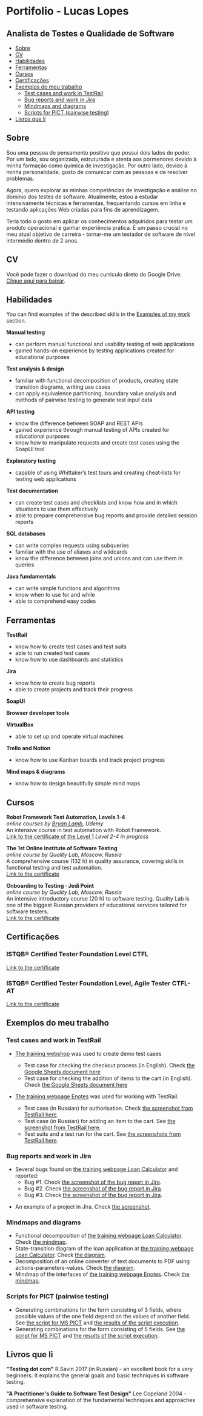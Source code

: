 # Portifolio - Lucas Lopes

## Analista de Testes e Qualidade de Software

- [Sobre](#sobre)
- [CV](#cv)
- [Habilidades](#habilidades)
- [Ferramentas](#ferramentas)
- [Cursos](#cursos)
- [Certificações](#certificações)
- [Exemplos do meu trabalho](#exemplos-do-meu-trabalho)
  * [Test cases and work in TestRail](#test-cases-and-work-in-testrail)
  * [Bug reports and work in Jira](#bug-reports-and-work-in-jira)
  * [Mindmaps and diagrams](#mindmaps-and-diagrams)
  * [Scripts for PICT (pairwise testing)](#scripts-for-pict-pairwise-testing)
- [Livros que li](#livros-que-li)

## Sobre
Sou uma pessoa de pensamento positivo que possui dois lados do poder. Por um lado, sou organizada, estruturada e atenta aos pormenores devido à minha formação como química de investigação. Por outro lado, devido à minha personalidade, gosto de comunicar com as pessoas e de resolver problemas.

Agora, quero explorar as minhas competências de investigação e análise no domínio dos testes de software. Atualmente, estou a estudar intensivamente técnicas e ferramentas, frequentando cursos em linha e testando aplicações Web criadas para fins de aprendizagem.

Teria todo o gosto em aplicar os conhecimentos adquiridos para testar um produto operacional e ganhar experiência prática. É um passo crucial no meu atual objetivo de carreira - tornar-me um testador de software de nível intermédio dentro de 2 anos.

## CV
Você pode fazer o download do meu curriculo direto do Google Drive. [Clique aqui para baixar](https://docs.google.com/document/d/19O2-w9xu2ZHZJlqzDqqwMLLNEMa240aW/edit?usp=sharing&ouid=117993770946883489230&rtpof=true&sd=true).

## Habilidades

You can find examples of the described skills in the [Examples of my work](#examples-of-my-work) section.

__Manual testing__
  * can perform manual functional and usability testing of web applications
  * gained hands-on experience by testing applications created for educational purposes

__Test analysis & design__
  * familiar with functional decomposition of products, creating state transition diagrams, writing use cases
  * can apply equivalence partitioning, boundary value analysis and methods of pairwise testing to generate test input data

__API testing__
  * know the difference between SOAP and REST APIs
  * gained experience through manual testing of APIs created for educational purposes
  * know how to manipulate requests and create test cases using the SoapUI tool

__Exploratory testing__
  * capable of using Whittaker’s test tours and creating cheat-lists for testing web applications

__Test documentation__
  * can create test cases and checklists and know how and in which situations to use them effectively
  * able to prepare comprehensive bug reports and provide detailed session reports

__SQL databases__
  * can write complex requests using subqueries
  * familiar with the use of aliases and wildcards
  * know the difference between joins and unions and can use them in queries

__Java fundamentals__
  * can write simple functions and algorithms
  * know when to use for and while
  * able to comprehend easy codes

## Ferramentas

__TestRail__
  * know how to create test cases and test suits
  * able to run created test cases
  * know how to use dashboards and statistics

__Jira__
  * know how to create bug reports
  * able to create projects and track their progress

__SoapUI__

__Browser developer tools__

__VirtualBox__
  * able to set up and operate virtual machines

__Trello and Notion__
  * know how to use Kanban boards and track project progress

__Mind maps & diagrams__
  * know how to design beautifully simple mind maps

## Cursos

__Robot Framework Test Automation, Levels 1-4__  
*online courses by [Bryan Lamb](https://www.udemy.com/user/bryanl/), Udemy*  
An intensive course in test automation with Robot Framework.  
[Link to the certificate of the Level 1](colocar-link-aqui)
*Level 2-4 in progress*

__The 1st Online Institute of Software Testing__  
*online course by Quality Lab, Moscow, Russia*  
A comprehensive course (132 h) in quality assurance, covering skills in functional testing and test automation.   
[Link to the certificate](colocar-link-aqui)

__Onboarding to Testing · Jedi Point__  
*online course by Quality Lab, Moscow, Russia*  
An intensive introductory course (20 h) to software testing. Quality Lab is one of the biggest Russian providers of educational services tailored for software testers.   
[Link to the certificate](colocar-link-aqui)

## Certificações

###  ISTQB® Certified Tester Foundation Level CTFL 
[Link to the certificate](https://drive.google.com/file/d/1V8lynlmtXr_i7cv53C3AxNb-U-W4eQ86/view?usp=sharing)
###  ISTQB® Certified Tester Foundation Level, Agile Tester CTFL-AT
[Link to the certificate](https://drive.google.com/file/d/1XFwvTUFcshHbRmUl_99Pn3r3tmldUQrA/view?usp=sharing)

## Exemplos do meu trabalho

### Test cases and work in TestRail

- [The training webshop]() was used to create demo test cases
  * Test case for checking the checkout process (in English). Check [the Google Sheets document here]()
  * Test case for checking the addition of items to the cart (in English). Check [the Google Sheets document here]()

- [The training webpage Enotes]() was used for working with TestRail.
  * Test case (in Russian) for authorisation. Check [the screenshot from TestRail here]().
  * Test case (in Russian) for adding an item to the cart. See [the screenshot from TestRail here]().
  * Test suits and a test run for the cart. See [the screenshots from TestRail here]().


### Bug reports and work in Jira

- Several bugs found on [the training webpage Loan Calculator]() and reported:
  * Bug #1. Check [the screenshot of the bug report in Jira]().
  * Bug #2. Check [the screenshot of the bug report in Jira]().
  * Bug #3. Check [the screenshot of the bug report in Jira]().
* An example of a project in Jira. Check [the screenshot]().

### Mindmaps and diagrams
* Functional decomposition of [the training webpage Loan Calculator](http://creditcalculator.pointschool.ru). Check [the mindmap](https://drive.google.com/file/d/1i1O25CTJNYbuZAmigsRFJjPzUhbRJduY/view?usp=sharing).
* State-transition diagram of the loan application at [the training webpage Loan Calculator](http://creditcalculator.pointschool.ru). Check [the diagram](https://drive.google.com/file/d/1yr1i_gvkTDtbw-ZZF9I_o5CKQZuc2KWG/view?usp=sharing).
* Decomposition of an online converter of text documents to PDF using actions-parameters-values. Check [the diagram](https://drive.google.com/file/d/1gbBCBGNyRJhp0DhFgFbpxrb9F2Zd5LnH/view?usp=sharing).
* Mindmap of the interfaces of [the training webpage Enotes](https://enotes.pointschool.ruin). Check [the mindmap](https://drive.google.com/file/d/1gzv3ADI2_tm_Of0rk_gZDZ1niW50w4oc/view?usp=sharing).

### Scripts for PICT (pairwise testing)

* Generating combinations for the form consisting of 3 fields, where possible values of the one field depend on the values of another field. See [the script for MS PICT](https://drive.google.com/file/d/1nRuFkKA2pXFHHFwfph0SuXq-2p22VLtD/view?usp=sharing) and [the results of the script execution](https://drive.google.com/file/d/1bKWMw8rqOy477JpRgfS8-koDd2jm3MEv/view?usp=sharing).
* Generating combinations for the form consisting of 5 fields. See [the script for MS PICT](https://drive.google.com/file/d/1jG72-v808dXlvSxcC6EYkiaZNbZZTeIB/view?usp=sharing) and [the results of the script execution](https://drive.google.com/file/d/1WlKu_FRv-kSVPPoQlL-7wz6CXqr9f2bi/view?usp=sharing).

## Livros que li
__"Testing dot com"__ R.Savin 2017 (in Russian) - an excellent book for a very beginners. It explains the general goals and basic techniques in software testing.

__"A Practitioner's Guide to Software Test Design"__ Lee Copeland 2004 - comprehensive explanation of the fundamental techniques and approaches used in software testing.
